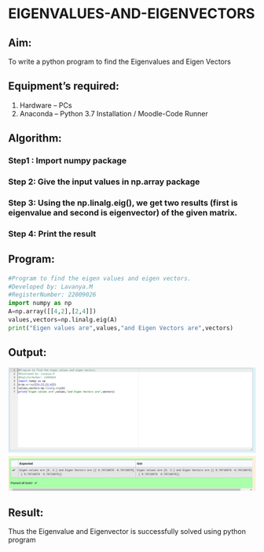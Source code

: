 # EIGENVALUES-AND-EIGENVECTORS

## Aim:

To write a python program to find the Eigenvalues and Eigen Vectors

## Equipment’s required:

1. 	Hardware – PCs
2. 	Anaconda – Python 3.7 Installation / Moodle-Code Runner

## Algorithm:

### Step1 : Import numpy package 
### Step 2: Give the input values in np.array package
### Step 3: Using the np.linalg.eig(),  we get two results (first is eigenvalue and second is eigenvector) of the given matrix.
### Step 4: Print the result

## Program:
```python
#Program to find the eigen values and eigen vectors.
#Developed by: Lavanya.M
#RegisterNumber: 22009026
import numpy as np
A=np.array([[4,2],[2,4]])
values,vectors=np.linalg.eig(A)
print("Eigen values are",values,"and Eigen Vectors are",vectors)
```

## Output:
![](./eigen%20val.png)

## Result:
Thus the Eigenvalue and Eigenvector is successfully solved using python program
